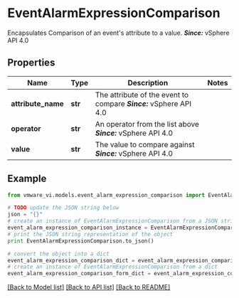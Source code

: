 # EventAlarmExpressionComparison

Encapsulates Comparison of an event's attribute to a value.  ***Since:*** vSphere API 4.0 

## Properties
Name | Type | Description | Notes
------------ | ------------- | ------------- | -------------
**attribute_name** | **str** | The attribute of the event to compare  ***Since:*** vSphere API 4.0  | 
**operator** | **str** | An operator from the list above  ***Since:*** vSphere API 4.0  | 
**value** | **str** | The value to compare against  ***Since:*** vSphere API 4.0  | 

## Example

```python
from vmware_vi.models.event_alarm_expression_comparison import EventAlarmExpressionComparison

# TODO update the JSON string below
json = "{}"
# create an instance of EventAlarmExpressionComparison from a JSON string
event_alarm_expression_comparison_instance = EventAlarmExpressionComparison.from_json(json)
# print the JSON string representation of the object
print EventAlarmExpressionComparison.to_json()

# convert the object into a dict
event_alarm_expression_comparison_dict = event_alarm_expression_comparison_instance.to_dict()
# create an instance of EventAlarmExpressionComparison from a dict
event_alarm_expression_comparison_form_dict = event_alarm_expression_comparison.from_dict(event_alarm_expression_comparison_dict)
```
[[Back to Model list]](../README.md#documentation-for-models) [[Back to API list]](../README.md#documentation-for-api-endpoints) [[Back to README]](../README.md)


